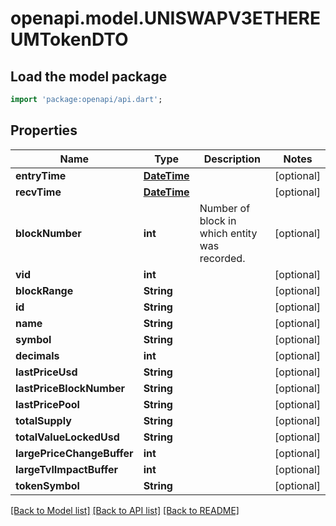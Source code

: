 # openapi.model.UNISWAPV3ETHEREUMTokenDTO

## Load the model package
```dart
import 'package:openapi/api.dart';
```

## Properties
Name | Type | Description | Notes
------------ | ------------- | ------------- | -------------
**entryTime** | [**DateTime**](DateTime.md) |  | [optional] 
**recvTime** | [**DateTime**](DateTime.md) |  | [optional] 
**blockNumber** | **int** | Number of block in which entity was recorded. | [optional] 
**vid** | **int** |  | [optional] 
**blockRange** | **String** |  | [optional] 
**id** | **String** |  | [optional] 
**name** | **String** |  | [optional] 
**symbol** | **String** |  | [optional] 
**decimals** | **int** |  | [optional] 
**lastPriceUsd** | **String** |  | [optional] 
**lastPriceBlockNumber** | **String** |  | [optional] 
**lastPricePool** | **String** |  | [optional] 
**totalSupply** | **String** |  | [optional] 
**totalValueLockedUsd** | **String** |  | [optional] 
**largePriceChangeBuffer** | **int** |  | [optional] 
**largeTvlImpactBuffer** | **int** |  | [optional] 
**tokenSymbol** | **String** |  | [optional] 

[[Back to Model list]](../README.md#documentation-for-models) [[Back to API list]](../README.md#documentation-for-api-endpoints) [[Back to README]](../README.md)


